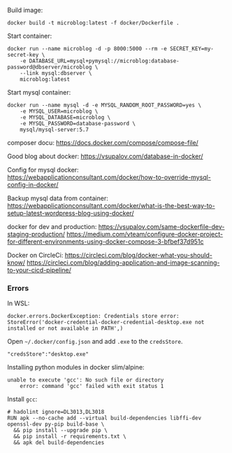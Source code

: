 Build image:

```
docker build -t microblog:latest -f docker/Dockerfile .
```

Start container:

```
docker run --name microblog -d -p 8000:5000 --rm -e SECRET_KEY=my-secret-key \
    -e DATABASE_URL=mysql+pymysql://microblog:database-password@dbserver/microblog \
    --link mysql:dbserver \
    microblog:latest
```

Start mysql container:

```
docker run --name mysql -d -e MYSQL_RANDOM_ROOT_PASSWORD=yes \
    -e MYSQL_USER=microblog \
    -e MYSQL_DATABASE=microblog \
    -e MYSQL_PASSWORD=database-password \
    mysql/mysql-server:5.7
```

composer docu: https://docs.docker.com/compose/compose-file/

Good blog about docker: https://vsupalov.com/database-in-docker/

Config for mysql docker: https://webapplicationconsultant.com/docker/how-to-override-mysql-config-in-docker/

Backup mysql data from container: https://webapplicationconsultant.com/docker/what-is-the-best-way-to-setup-latest-wordpress-blog-using-docker/

docker for dev and production: https://vsupalov.com/same-dockerfile-dev-staging-production/ https://medium.com/vteam/configure-docker-project-for-different-environments-using-docker-compose-3-bfbef37d951c


Docker on CircleCi:
https://circleci.com/blog/docker-what-you-should-know/
https://circleci.com/blog/adding-application-and-image-scanning-to-your-cicd-pipeline/

### Errors

In WSL:
```
docker.errors.DockerException: Credentials store error: StoreError('docker-credential-docker-credential-desktop.exe not installed or not available in PATH',)
```
Open `~/.docker/config.json` and add `.exe` to the `credsStore`. 
```
"credsStore":"desktop.exe"
```

Installing python modules in docker slim/alpine:
```
unable to execute 'gcc': No such file or directory
    error: command 'gcc' failed with exit status 1
```
Install `gcc`:
```
# hadolint ignore=DL3013,DL3018
RUN apk --no-cache add --virtual build-dependencies libffi-dev openssl-dev py-pip build-base \
  && pip install --upgrade pip \
  && pip install -r requirements.txt \
  && apk del build-dependencies
```